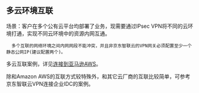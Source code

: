 ## 多云环境互联

场景：客户在多个公有云平台均部署了业务，现需要通过IPsec VPN将不同的云环境打通，实现不同云环境中的资源内网互通。

```
  多个互联的网络环境之间内网网段不能冲突，并且非京东智联云的VPN网关必须配置至少一个静态公网IP(建议配置两个)。
```

多云互联案例，详见[连接到亚马逊AWS](../../Best-Practices/Connection-Into-Amazon.md)。

除和Amazon AWS的互联方式较特殊外，和其它云厂商的互联比较简单，可参考京东智联云VPN连接企业IDC的案例。
